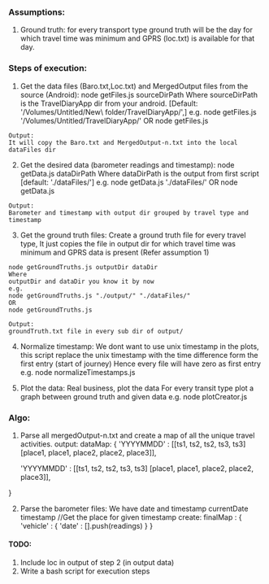 ### Assumptions:
  1. Ground truth: for every transport type ground truth will be the day for 
        which travel time was minimum and GPRS (loc.txt) is available for that day.

### Steps of execution:
  1. Get the data files (Baro.txt,Loc.txt) and MergedOutput files from the source (Android):
    node getFiles.js sourceDirPath
    Where
    sourceDirPath is the TravelDiaryApp dir from your android. 
    [Default: '/Volumes/Untitled/New\ folder/TravelDiaryApp/',]
    e.g.
    node getFiles.js '/Volumes/Untitled/TravelDiaryApp/'
    OR
    node getFiles.js

    Output:
    It will copy the Baro.txt and MergedOutput-n.txt into the local dataFiles dir


  2. Get the desired data (barometer readings and timestamp):
    node getData.js dataDirPath
    Where
    dataDirPath is the output from first script [default: './dataFiles/']
    e.g.
    node getData.js './dataFiles/'
    OR
    node getData.js

    Output:
    Barometer and timestamp with output dir grouped by travel type and timestamp


  3. Get the ground truth files:
    Create a ground truth file for every travel type, 
    It just copies the file in output dir for which travel time was minimum and 
    GPRS data is present (Refer assumption 1)
    
    node getGroundTruths.js outputDir dataDir
    Where 
    outputDir and dataDir you know it by now
    e.g.
    node getGroundTruths.js "./output/" "./dataFiles/"
    OR
    node getGroundTruths.js

    Output:
    groundTruth.txt file in every sub dir of output/ 

  4. Normalize timestamp:
    We dont want to use unix timestamp in the plots, this script replace the 
    unix timestamp with the time difference form the first entry (start of journey)
    Hence every file will have zero as first entry
    e.g.
    node normalizeTimestamps.js

  5. Plot the data:
    Real business, plot the data
    For every transit type plot a graph between ground truth and given data
    e.g.
    node plotCreator.js


### Algo:

1. Parse all mergedOutput-n.txt and create a map of all the unique travel activities.
output: dataMap: 
{
    'YYYYMMDD' : [[ts1,    ts2,    ts2,    ts3,    ts3]
                    [place1, place1, place2, place2, place3]],

    'YYYYMMDD' : [[ts1,    ts2,    ts2,    ts3,    ts3]
                    [place1, place1, place2, place2, place3]],

}

2. Parse the barometer files:
We have date and timestamp
currentDate
timestamp
//Get the place for given timestamp
create:
finalMap : {
    'vehicle' : {
        'date' : [].push(readings)
    }
}


#### TODO:
  1. Include loc in output of step 2 (in output data)
  2. Write a bash script for execution steps
